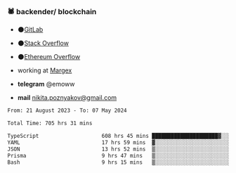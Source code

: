 ### 🕷 backender/ blockchain

- 🌑[GitLab](https://gitlab.com/emochka2007)
- 🌑[Stack Overflow](https://stackoverflow.com/users/21364335/nick)
- 🌑[Ethereum Overflow](https://ethereum.stackexchange.com/users/133652/nick)

- working at [Margex](https://margex.com/en)
- **telegram** @emoww
- **mail** nikita.poznyakov@gmail.com

<!--START_SECTION:waka-->

```txt
From: 21 August 2023 - To: 07 May 2024

Total Time: 705 hrs 31 mins

TypeScript                    608 hrs 45 mins █████████████████████▓░░░   86.26 %
YAML                          17 hrs 59 mins  ▓░░░░░░░░░░░░░░░░░░░░░░░░   02.55 %
JSON                          13 hrs 52 mins  ▒░░░░░░░░░░░░░░░░░░░░░░░░   01.97 %
Prisma                        9 hrs 47 mins   ▒░░░░░░░░░░░░░░░░░░░░░░░░   01.39 %
Bash                          9 hrs 15 mins   ▒░░░░░░░░░░░░░░░░░░░░░░░░   01.31 %
```

<!--END_SECTION:waka-->
